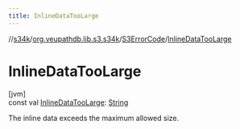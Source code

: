 ```yaml
---
title: InlineDataTooLarge
---
```

//[s34k](../../../index.html)/[org.veupathdb.lib.s3.s34k](../index.html)/[S3ErrorCode](index.html)/[InlineDataTooLarge](-inline-data-too-large.html)



# InlineDataTooLarge



[jvm]\
const val [InlineDataTooLarge](-inline-data-too-large.html): [String](https://kotlinlang.org/api/latest/jvm/stdlib/kotlin/-string/index.html)



The inline data exceeds the maximum allowed size.




